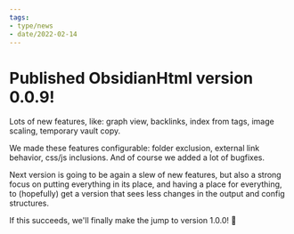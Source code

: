```yaml
---
tags:
- type/news
- date/2022-02-14
---
```

# Published ObsidianHtml version 0.0.9!   
   
Lots of new features, like: graph view, backlinks, index from tags, image scaling, temporary vault copy.    
   
We made these features configurable: folder exclusion, external link behavior, css/js inclusions. And of course we added a lot of bugfixes.   
   
Next version is going to be again a slew of new features, but also a strong focus on putting everything in its place, and having a place for everything, to (hopefully) get a version that sees less changes in the output and config structures.   
   
If this succeeds, we'll finally make the jump to version 1.0.0! 🎉